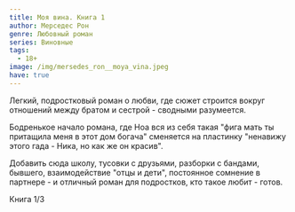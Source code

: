 ```yaml
---
title: Моя вина. Книга 1
author: Мерседес Рон
genre: Любовный роман
series: Виновные
tags:
  - 18+
image: /img/mersedes_ron__moya_vina.jpeg
have: true
---
```

Легкий, подростковый роман о любви, где сюжет строится вокруг отношений между  братом и сестрой - сводными разумеется.

Бодренькое начало романа, где Ноа вся из себя такая  "фига мать ты притащила меня в этот дом богача" сменяется на пластинку "ненавижу этого гада - Ника, но как же он красив".

Добавить сюда школу, тусовки с друзьями, разборки с бандами, бывшего, взаимодействие "отцы и дети", постоянное сомнение в партнере - и отличный роман для подростков, кто такое любит - готов.

Книга 1/3